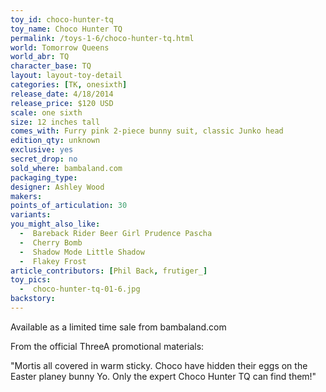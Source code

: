 ```yaml
---
toy_id: choco-hunter-tq
toy_name: Choco Hunter TQ
permalink: /toys-1-6/choco-hunter-tq.html
world: Tomorrow Queens
world_abr: TQ
character_base: TQ
layout: layout-toy-detail
categories: [TK, onesixth]
release_date: 4/18/2014
release_price: $120 USD
scale: one sixth
size: 12 inches tall
comes_with: Furry pink 2-piece bunny suit, classic Junko head
edition_qty: unknown
exclusive: yes
secret_drop: no
sold_where: bambaland.com
packaging_type: 
designer: Ashley Wood
makers: 
points_of_articulation: 30
variants: 
you_might_also_like:
  -  Bareback Rider Beer Girl Prudence Pascha
  -  Cherry Bomb
  -  Shadow Mode Little Shadow
  -  Flakey Frost
article_contributors: [Phil Back, frutiger_]
toy_pics:
  -  choco-hunter-tq-01-6.jpg
backstory:
---
```

Available as a limited time sale from bambaland.com

From the official ThreeA promotional materials:

"Mortis all covered in warm sticky. Choco have hidden their eggs on the Easter planey bunny Yo. Only the expert Choco Hunter TQ can find them!"